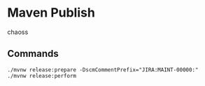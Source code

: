 # Maven Publish

chaoss

## Commands

```shell
./mvnw release:prepare -DscmCommentPrefix="JIRA:MAINT-00000:"
./mvnw release:perform
```